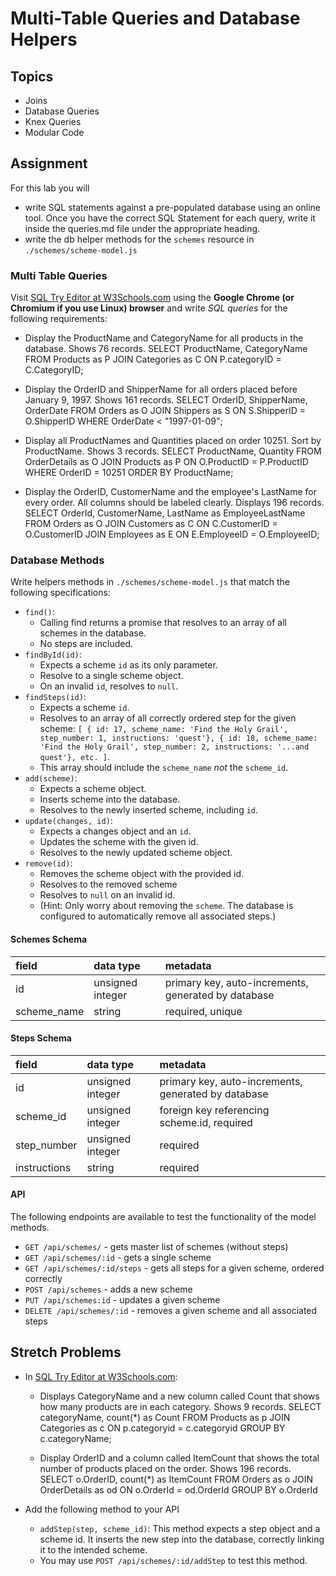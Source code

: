 # Multi-Table Queries and Database Helpers

## Topics

- Joins
- Database Queries
- Knex Queries
- Modular Code

## Assignment

For this lab you will

- write SQL statements against a pre-populated database using an online tool. Once you have the correct SQL Statement for each query, write it inside the queries.md file under the appropriate heading.
- write the db helper methods for the `schemes` resource in `./schemes/scheme-model.js`

### Multi Table Queries

Visit [SQL Try Editor at W3Schools.com](https://www.w3schools.com/Sql/tryit.asp?filename=trysql_select_top) using the **Google Chrome (or Chromium if you use Linux) browser** and write _SQL queries_ for the following requirements:

- Display the ProductName and CategoryName for all products in the database. Shows 76 records.
  SELECT ProductName, CategoryName
  FROM Products as P
  JOIN Categories as C
  ON P.categoryID = C.CategoryID;

- Display the OrderID and ShipperName for all orders placed before January 9, 1997. Shows 161 records.
  SELECT OrderID, ShipperName, OrderDate
  FROM Orders as O
  JOIN Shippers as S
  ON S.ShipperID = O.ShipperID
  WHERE OrderDate < "1997-01-09";

- Display all ProductNames and Quantities placed on order 10251. Sort by ProductName. Shows 3 records.
  SELECT ProductName, Quantity
  FROM OrderDetails as O
  JOIN Products as P
  ON O.ProductID = P.ProductID
  WHERE OrderID = 10251
  ORDER BY ProductName;

- Display the OrderID, CustomerName and the employee's LastName for every order. All columns should be labeled clearly. Displays 196 records.
  SELECT OrderId, CustomerName, LastName as EmployeeLastName
  FROM Orders as O
  JOIN Customers as C
  ON C.CustomerID = O.CustomerID
  JOIN Employees as E
  ON E.EmployeeID = O.EmployeeID;

### Database Methods

Write helpers methods in `./schemes/scheme-model.js` that match the following specifications:

- `find()`:
  - Calling find returns a promise that resolves to an array of all schemes in the database.
  - No steps are included.
- `findById(id)`:
  - Expects a scheme `id` as its only parameter.
  - Resolve to a single scheme object.
  - On an invalid `id`, resolves to `null`.
- `findSteps(id)`:
  - Expects a scheme `id`.
  - Resolves to an array of all correctly ordered step for the given scheme: `[ { id: 17, scheme_name: 'Find the Holy Grail', step_number: 1, instructions: 'quest'}, { id: 18, scheme_name: 'Find the Holy Grail', step_number: 2, instructions: '...and quest'}, etc. ]`.
  - This array should include the `scheme_name` _not_ the `scheme_id`.
- `add(scheme)`:
  - Expects a scheme object.
  - Inserts scheme into the database.
  - Resolves to the newly inserted scheme, including `id`.
- `update(changes, id)`:
  - Expects a changes object and an `id`.
  - Updates the scheme with the given id.
  - Resolves to the newly updated scheme object.
- `remove(id)`:
  - Removes the scheme object with the provided id.
  - Resolves to the removed scheme
  - Resolves to `null` on an invalid id.
  - (Hint: Only worry about removing the `scheme`. The database is configured to automatically remove all associated steps.)

#### Schemes Schema

| field       | data type        | metadata                                            |
| :---------- | :--------------- | :-------------------------------------------------- |
| id          | unsigned integer | primary key, auto-increments, generated by database |
| scheme_name | string           | required, unique                                    |

#### Steps Schema

| field        | data type        | metadata                                            |
| :----------- | :--------------- | :-------------------------------------------------- |
| id           | unsigned integer | primary key, auto-increments, generated by database |
| scheme_id    | unsigned integer | foreign key referencing scheme.id, required         |
| step_number  | unsigned integer | required                                            |
| instructions | string           | required                                            |

#### API

The following endpoints are available to test the functionality of the model methods.

- `GET /api/schemes/` - gets master list of schemes (without steps)
- `GET /api/schemes/:id` - gets a single scheme
- `GET /api/schemes/:id/steps` - gets all steps for a given scheme, ordered correctly
- `POST /api/schemes` - adds a new scheme
- `PUT /api/schemes:id` - updates a given scheme
- `DELETE /api/schemes/:id` - removes a given scheme and all associated steps

## Stretch Problems

- In [SQL Try Editor at W3Schools.com](https://www.w3schools.com/Sql/tryit.asp?filename=trysql_select_top):

  - Displays CategoryName and a new column called Count that shows how many products are in each category. Shows 9 records.
    SELECT categoryName, count(*) as Count
    FROM Products as p
    JOIN Categories as c
    ON p.categoryid = c.categoryid
    GROUP BY c.categoryName;

  - Display OrderID and a column called ItemCount that shows the total number of products placed on the order. Shows 196 records.
    SELECT o.OrderID, count(*) as ItemCount
    FROM Orders as o
    JOIN OrderDetails as od
    ON o.OrderId = od.OrderId
    GROUP BY o.OrderId

- Add the following method to your API
  - `addStep(step, scheme_id)`: This method expects a step object and a scheme id. It inserts the new step into the database, correctly linking it to the intended scheme.
  - You may use `POST /api/schemes/:id/addStep` to test this method.
